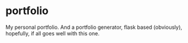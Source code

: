 # portfolio
My personal portfolio. And a portfolio generator, flask based (obviously), hopefully, if all goes well with this one.
